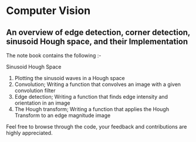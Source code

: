 # Computer Vision
## An overview of edge detection, corner detection, sinusoid Hough space, and their Implementation

The note book contains the following :-

Sinusoid Hough Space

1. Plotting the sinusoid waves in a Hough space
2. Convolution; Writing a function that convolves an image with a given convolution filter
3. Edge detection; Writing a function that finds edge intensity and orientation in an image
4. The Hough transform; Writing a function that applies the Hough Transform to an edge magnitude image

Feel free to browse through the code, your feedback and contributions are highly appreciated.